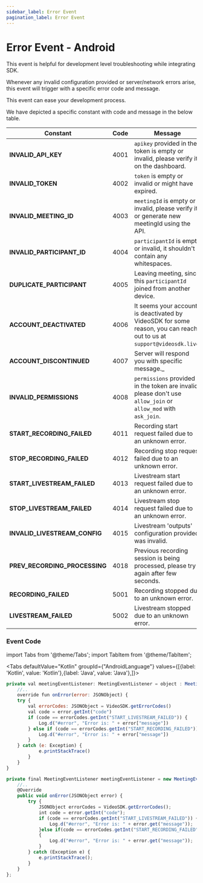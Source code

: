 ```yaml
---
sidebar_label: Error Event
pagination_label: Error Event
---
```


# Error Event - Android

This event is helpful for development level troubleshooting while integrating SDK.

Whenever any invalid configuration provided or server/network errors arise, this event will trigger with a specific error code and message.

This event can ease your development process.

We have depicted a specific constant with code and message in the below table.

| Constant                      | Code | Message                                                                                                               |
| ----------------------------- | ---- | --------------------------------------------------------------------------------------------------------------------- |
| **INVALID_API_KEY**           | 4001 | `apikey` provided in the token is empty or invalid, please verify it on the dashboard.                                |
| **INVALID_TOKEN**             | 4002 | `token` is empty or invalid or might have expired.                                                                    |
| **INVALID_MEETING_ID**        | 4003 | `meetingId` is empty or invalid, please verify it or generate new meetingId using the API.                            |
| **INVALID_PARTICIPANT_ID**    | 4004 | `participantId` is empty or invalid, it shouldn't contain any whitespaces.                                            |
| **DUPLICATE_PARTICIPANT**     | 4005 | Leaving meeting, since this `participantId` joined from another device.                                               |
| **ACCOUNT_DEACTIVATED**       | 4006 | It seems your account is deactivated by VideoSDK for some reason, you can reach out to us at `support@videosdk.live`. |
| **ACCOUNT_DISCONTINUED**      | 4007 | Server will respond you with specific message.\_                                                                      |
| **INVALID_PERMISSIONS**       | 4008 | `permissions` provided in the token are invalid, please don't use `allow_join` or `allow_mod` with `ask_join`.        |
| **START_RECORDING_FAILED**    | 4011 | Recording start request failed due to an unknown error.                                                               |
| **STOP_RECORDING_FAILED**     | 4012 | Recording stop request failed due to an unknown error.                                                                |
| **START_LIVESTREAM_FAILED**   | 4013 | Livestream start request failed due to an unknown error.                                                              |
| **STOP_LIVESTREAM_FAILED**    | 4014 | Livestream stop request failed due to an unknown error.                                                               |
| **INVALID_LIVESTREAM_CONFIG** | 4015 | Livestream 'outputs' configuration provided was invalid.                                                              |
| **PREV_RECORDING_PROCESSING** | 4018 | Previous recording session is being processed, please try again after few seconds.                                    |
| **RECORDING_FAILED**          | 5001 | Recording stopped due to an unknown error.                                                                            |
| **LIVESTREAM_FAILED**         | 5002 | Livestream stopped due to an unknown error.                                                                           |

### Event Code

import Tabs from '@theme/Tabs';
import TabItem from '@theme/TabItem';

<Tabs
defaultValue="Kotlin"
groupId={"AndroidLanguage"}
values={[{label: 'Kotlin', value: 'Kotlin'},{label: 'Java', value: 'Java'},]}>

<TabItem value="Kotlin">

```js
private val meetingEventListener: MeetingEventListener = object : MeetingEventListener() {
    //..
    override fun onError(error: JSONObject) {
    try {
        val errorCodes: JSONObject = VideoSDK.getErrorCodes()
        val code = error.getInt("code")
        if (code == errorCodes.getInt("START_LIVESTREAM_FAILED")) {
            Log.d("#error", "Error is: " + error["message"])
        } else if (code == errorCodes.getInt("START_RECORDING_FAILED")) {
            Log.d("#error", "Error is: " + error["message"])
        }
    } catch (e: Exception) {
            e.printStackTrace()
        }
    }
}
```

</TabItem>

<TabItem value="Java">

```js
private final MeetingEventListener meetingEventListener = new MeetingEventListener() {
    //..
    @Override
    public void onError(JSONObject error) {
        try {
            JSONObject errorCodes = VideoSDK.getErrorCodes();
            int code = error.getInt("code");
            if (code == errorCodes.getInt("START_LIVESTREAM_FAILED")) {
                Log.d("#error", "Error is: " + error.get("message"));
            }else if(code == errorCodes.getInt("START_RECORDING_FAILED"))
            {
                Log.d("#error", "Error is: " + error.get("message"));
            }
        } catch (Exception e) {
            e.printStackTrace();
        }
    }
};
```

</TabItem>

</Tabs>
